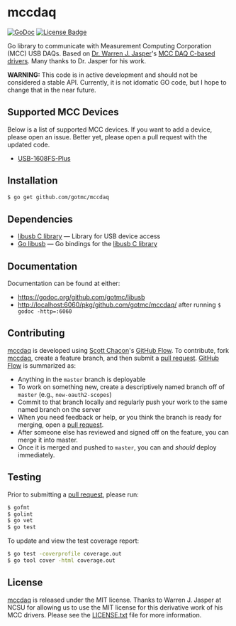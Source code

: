 # mccdaq

[![GoDoc][godoc image]][godoc link]
[![License Badge][license image]][LICENSE.txt]

Go library to communicate with Measurement Computing Corporation (MCC)
USB DAQs. Based on [Dr. Warren J. Jasper][jasper]'s [MCC DAQ C-based
drivers][mcc-linux]. Many thanks to Dr. Jasper for his work.

**WARNING:** This code is in active development and should not be
considered a stable API. Currently, it is not idomatic GO code, but I
hope to change that in the near future.

## Supported MCC Devices

Below is a list of supported MCC devices. If you want to add a device,
please open an issue. Better yet, please open a pull request with the
updated code.

- [USB-1608FS-Plus][]


## Installation

```bash
$ go get github.com/gotmc/mccdaq
```

## Dependencies

- [libusb C library][libusb-c] — Library for USB device access
- [Go libusb][libusb] — Go bindings for the [libusb C library][libusb-c]

## Documentation

Documentation can be found at either:

- <https://godoc.org/github.com/gotmc/libusb>
- <http://localhost:6060/pkg/github.com/gotmc/mccdaq/> after running `$
  godoc -http=:6060`

## Contributing

[mccdaq][] is developed using [Scott Chacon][]'s [GitHub Flow][]. To
contribute, fork [mccdaq][], create a feature branch, and then
submit a [pull request][].  [GitHub Flow][] is summarized as:

- Anything in the `master` branch is deployable
- To work on something new, create a descriptively named branch off of
  `master` (e.g., `new-oauth2-scopes`)
- Commit to that branch locally and regularly push your work to the same
  named branch on the server
- When you need feedback or help, or you think the branch is ready for
  merging, open a [pull request][].
- After someone else has reviewed and signed off on the feature, you can
  merge it into master.
- Once it is merged and pushed to `master`, you can and *should* deploy
  immediately.

## Testing

Prior to submitting a [pull request][], please run:

```bash
$ gofmt
$ golint
$ go vet
$ go test
```

To update and view the test coverage report:

```bash
$ go test -coverprofile coverage.out
$ go tool cover -html coverage.out
```

## License

[mccdaq][] is released under the MIT license. Thanks to Warren J. Jasper
at NCSU for allowing us to use the MIT license for this derivative work
of his MCC drivers. Please see the [LICENSE.txt][] file for more
information.

[GitHub Flow]: http://scottchacon.com/2011/08/31/github-flow.html
[godoc image]: https://godoc.org/github.com/gotmc/mccdaq?status.svg
[godoc link]: https://godoc.org/github.com/gotmc/mccdaq
[jasper]: https://textiles.ncsu.edu/blog/team/warren-jasper/
[libusb]: https://github.com/gotmc/libusb
[libusb-c]: http://libusb.info
[LICENSE.txt]: https://github.com/gotmc/mccdaq/blob/master/LICENSE.txt
[license image]: https://img.shields.io/badge/license-MIT-blue.svg
[mccdaq]: https://github.com/gotmc/mccdaq
[mcc-linux]: http://www.mccdaq.com/daq-software/Linux-Support.aspx
[pull request]: https://help.github.com/articles/using-pull-requests
[Scott Chacon]: http://scottchacon.com/about.html
[usb-1608fs-plus]: http://www.mccdaq.com/usb-data-acquisition/USB-1608FS-Plus.aspx
